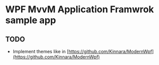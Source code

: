 # WPF MvvM Application Framwrok sample app


## TODO

- Implement themes like in [https://github.com/Kinnara/ModernWpf](https://github.com/Kinnara/ModernWpf)
